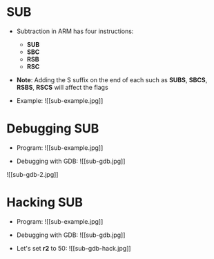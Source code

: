 # SUB
- Subtraction in ARM has four instructions: 
	- **SUB**
	- **SBC**
	- **RSB**
	- **RSC**

- **Note**: Adding the S suffix on the end of each such as **SUBS**, **SBCS**, **RSBS**, **RSCS** will affect the flags

- Example: 
![[sub-example.jpg]]

# Debugging SUB
- Program:
![[sub-example.jpg]]

- Debugging with GDB:
![[sub-gdb.jpg]]

![[sub-gdb-2.jpg]]

# Hacking SUB
- Program:
![[sub-example.jpg]]

- Debugging with GDB:
![[sub-gdb.jpg]]

- Let's set **r2** to 50:
![[sub-gdb-hack.jpg]]